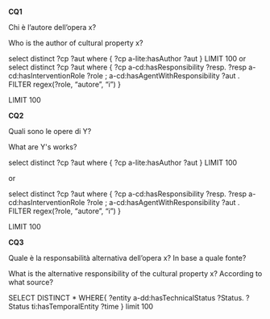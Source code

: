 **CQ1**

Chi è l’autore dell’opera x?

Who is the author of cultural property x?

select distinct ?cp ?aut  where {
?cp a-lite:hasAuthor ?aut
}
LIMIT 100
or
select distinct ?cp ?aut  where {
?cp a-cd:hasResponsibility ?resp.
?resp a-cd:hasInterventionRole ?role ;
a-cd:hasAgentWithResponsibility ?aut .
FILTER regex(?role, “autore”, “i”)
}

LIMIT 100



**CQ2**

Quali sono le opere di Y?

What are Y's works?

select distinct ?cp ?aut  where {
?cp a-lite:hasAuthor ?aut
}
LIMIT 100

or

select distinct ?cp ?aut  where {
?cp a-cd:hasResponsibility ?resp.
?resp a-cd:hasInterventionRole ?role ;
a-cd:hasAgentWithResponsibility ?aut .
FILTER regex(?role, “autore”, “i”)
}

LIMIT 100



**CQ3**

Quale è la responsabilità alternativa dell’opera x? In base a quale fonte? 

What is the alternative responsibility of the cultural property x? According to what source?

SELECT DISTINCT * WHERE{
?entity a-dd:hasTechnicalStatus ?Status.
?Status ti:hasTemporalEntity ?time
}
limit 100

